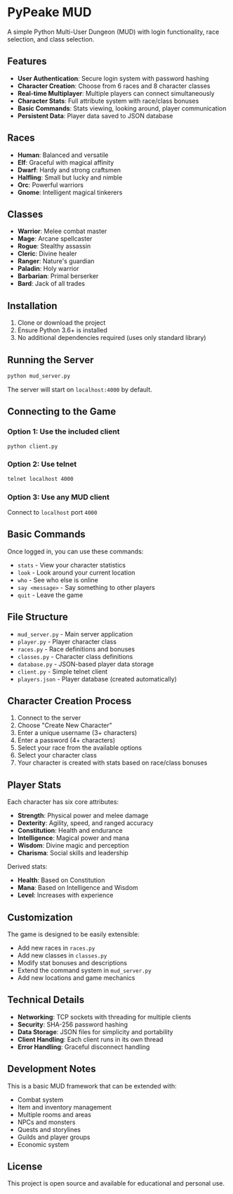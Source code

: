 # PyPeake MUD

A simple Python Multi-User Dungeon (MUD) with login functionality, race selection, and class selection.

## Features

- **User Authentication**: Secure login system with password hashing
- **Character Creation**: Choose from 6 races and 8 character classes
- **Real-time Multiplayer**: Multiple players can connect simultaneously
- **Character Stats**: Full attribute system with race/class bonuses
- **Basic Commands**: Stats viewing, looking around, player communication
- **Persistent Data**: Player data saved to JSON database

## Races

- **Human**: Balanced and versatile
- **Elf**: Graceful with magical affinity
- **Dwarf**: Hardy and strong craftsmen
- **Halfling**: Small but lucky and nimble
- **Orc**: Powerful warriors
- **Gnome**: Intelligent magical tinkerers

## Classes

- **Warrior**: Melee combat master
- **Mage**: Arcane spellcaster
- **Rogue**: Stealthy assassin
- **Cleric**: Divine healer
- **Ranger**: Nature's guardian
- **Paladin**: Holy warrior
- **Barbarian**: Primal berserker
- **Bard**: Jack of all trades

## Installation

1. Clone or download the project
2. Ensure Python 3.6+ is installed
3. No additional dependencies required (uses only standard library)

## Running the Server

```bash
python mud_server.py
```

The server will start on `localhost:4000` by default.

## Connecting to the Game

### Option 1: Use the included client
```bash
python client.py
```

### Option 2: Use telnet
```bash
telnet localhost 4000
```

### Option 3: Use any MUD client
Connect to `localhost` port `4000`

## Basic Commands

Once logged in, you can use these commands:

- `stats` - View your character statistics
- `look` - Look around your current location
- `who` - See who else is online
- `say <message>` - Say something to other players
- `quit` - Leave the game

## File Structure

- `mud_server.py` - Main server application
- `player.py` - Player character class
- `races.py` - Race definitions and bonuses
- `classes.py` - Character class definitions
- `database.py` - JSON-based player data storage
- `client.py` - Simple telnet client
- `players.json` - Player database (created automatically)

## Character Creation Process

1. Connect to the server
2. Choose "Create New Character"
3. Enter a unique username (3+ characters)
4. Enter a password (4+ characters)
5. Select your race from the available options
6. Select your character class
7. Your character is created with stats based on race/class bonuses

## Player Stats

Each character has six core attributes:
- **Strength**: Physical power and melee damage
- **Dexterity**: Agility, speed, and ranged accuracy
- **Constitution**: Health and endurance
- **Intelligence**: Magical power and mana
- **Wisdom**: Divine magic and perception
- **Charisma**: Social skills and leadership

Derived stats:
- **Health**: Based on Constitution
- **Mana**: Based on Intelligence and Wisdom
- **Level**: Increases with experience

## Customization

The game is designed to be easily extensible:

- Add new races in `races.py`
- Add new classes in `classes.py`
- Modify stat bonuses and descriptions
- Extend the command system in `mud_server.py`
- Add new locations and game mechanics

## Technical Details

- **Networking**: TCP sockets with threading for multiple clients
- **Security**: SHA-256 password hashing
- **Data Storage**: JSON files for simplicity and portability
- **Client Handling**: Each client runs in its own thread
- **Error Handling**: Graceful disconnect handling

## Development Notes

This is a basic MUD framework that can be extended with:
- Combat system
- Item and inventory management
- Multiple rooms and areas
- NPCs and monsters
- Quests and storylines
- Guilds and player groups
- Economic system

## License

This project is open source and available for educational and personal use.
